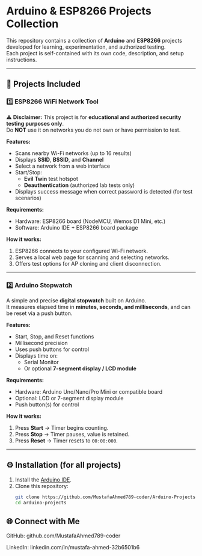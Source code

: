 # Arduino & ESP8266 Projects Collection

This repository contains a collection of **Arduino** and **ESP8266** projects developed for learning, experimentation, and authorized testing.  
Each project is self-contained with its own code, description, and setup instructions.

---

## 📂 Projects Included

### 1️⃣ ESP8266 WiFi Network Tool

⚠️ **Disclaimer:** This project is for **educational and authorized security testing purposes only**.  
Do **NOT** use it on networks you do not own or have permission to test.

**Features:**
- Scans nearby Wi-Fi networks (up to 16 results)
- Displays **SSID**, **BSSID**, and **Channel**
- Select a network from a web interface
- Start/Stop:
  - **Evil Twin** test hotspot
  - **Deauthentication** (authorized lab tests only)
- Displays success message when correct password is detected (for test scenarios)

**Requirements:**
- Hardware: ESP8266 board (NodeMCU, Wemos D1 Mini, etc.)
- Software: Arduino IDE + ESP8266 board package

**How it works:**
1. ESP8266 connects to your configured Wi-Fi network.
2. Serves a local web page for scanning and selecting networks.
3. Offers test options for AP cloning and client disconnection.

---

### 2️⃣ Arduino Stopwatch

A simple and precise **digital stopwatch** built on Arduino.  
It measures elapsed time in **minutes, seconds, and milliseconds**, and can be reset via a push button.

**Features:**
- Start, Stop, and Reset functions
- Millisecond precision
- Uses push buttons for control
- Displays time on:
  - Serial Monitor
  - Or optional **7-segment display / LCD module**

**Requirements:**
- Hardware: Arduino Uno/Nano/Pro Mini or compatible board
- Optional: LCD or 7-segment display module
- Push button(s) for control

**How it works:**
1. Press **Start** → Timer begins counting.
2. Press **Stop** → Timer pauses, value is retained.
3. Press **Reset** → Timer resets to `00:00:000`.

---

## ⚙️ Installation (for all projects)

1. Install the [Arduino IDE](https://www.arduino.cc/en/software).
2. Clone this repository:
   ```bash
   git clone https://github.com/MustafaAhmed789-coder/Arduino-Projects.git
   cd arduino-projects

## 🌐 Connect with Me
GitHub: github.com/MustafaAhmed789-coder

LinkedIn: linkedin.com/in/mustafa-ahmed-32b6501b6
